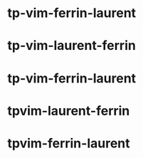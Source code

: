 # tp-vim-ferrin-laurent
# tp-vim-laurent-ferrin
# tp-vim-ferrin-laurent
# tpvim-laurent-ferrin
# tpvim-ferrin-laurent
